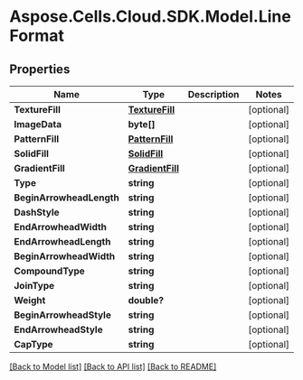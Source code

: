 # Aspose.Cells.Cloud.SDK.Model.LineFormat
## Properties

Name | Type | Description | Notes
------------ | ------------- | ------------- | -------------
**TextureFill** | [**TextureFill**](TextureFill.md) |  | [optional] 
**ImageData** | **byte[]** |  | [optional] 
**PatternFill** | [**PatternFill**](PatternFill.md) |  | [optional] 
**SolidFill** | [**SolidFill**](SolidFill.md) |  | [optional] 
**GradientFill** | [**GradientFill**](GradientFill.md) |  | [optional] 
**Type** | **string** |  | [optional] 
**BeginArrowheadLength** | **string** |  | [optional] 
**DashStyle** | **string** |  | [optional] 
**EndArrowheadWidth** | **string** |  | [optional] 
**EndArrowheadLength** | **string** |  | [optional] 
**BeginArrowheadWidth** | **string** |  | [optional] 
**CompoundType** | **string** |  | [optional] 
**JoinType** | **string** |  | [optional] 
**Weight** | **double?** |  | [optional] 
**BeginArrowheadStyle** | **string** |  | [optional] 
**EndArrowheadStyle** | **string** |  | [optional] 
**CapType** | **string** |  | [optional] 

[[Back to Model list]](../README.md#documentation-for-models) [[Back to API list]](../README.md#documentation-for-api-endpoints) [[Back to README]](../README.md)

